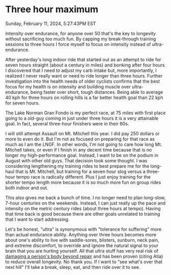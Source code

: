 # Three hour maximum

Sunday, February 11, 2024, 5:27:43PM EST

Intensity over endurance, for anyone over 50 that's the key to longevity without sacrificing too much fun. By capping my break-through training sessions to three hours I force myself to focus on intensity instead of ultra-endurance.

After yesterday's long indoor ride that started out as an attempt to ride for seven hours straight (about a century in miles) and bonking after four hours I discovered that I need to adjust my carb intake but, more importantly, I realized I never really want or need to ride longer than three hours. Further investigation into the health needs of older cyclists confirms that the best focus for my health is on intensity and building muscle over ultra-endurance, being faster over short, tough distances. Being able to average 40 kph for three hours on rolling hills is a far better health goal than 22 kph for seven hours.

The Lake Norman Gran Fondo is my perfect race, at 75 miles with first place going to a old-guy coming in just under three hours it is a very attainable goal. In fact, several three-hour finishers were in their 60s.

I will still attempt Assault on Mt. Mitchell this year. I did pay 250 dollars or more to even do it. But I'm not as focused on preparing for that race as much as I am the LNGF. In other words, I'm not going to care how long Mt. Mitchell takes, or even if I finish in any decent time because that is no longer my high-performance goal. Instead, I want to be on the podium in August with other old guys. That decision took some thought. I was considering lengthening my training rides to best prepare me for the long-haul that is Mt. Mitchell, but training for a seven hour slog versus a three-hour tempo race is radically different. Plus I just enjoy training for the shorter tempo length more because it is so much more fun on group rides both indoor and out.

This also gives me back a bunch of time. I no longer need to plan long-slow, 7-hour centuries on the weekends. Instead, I can just really up the pace and intensity on the metric century rides (about three hours at tempo). Having that time back is good because there are other goals unrelated to training that I want to start addressing.

Let's be honest, "ultra" is synonymous with "tolerance for suffering" more than actual endurance ability.
Anything over three hours becomes more about one's ability to live with saddle-sores, blisters, sunburn, neck pain, and extreme discomfort, to override and ignore the natural signal to your brain that you are hurting yourself.  All that ultra stuff has very real risk of [damaging a person's body beyond repair](https://youtu.be/AY4RN_82TpY?si=BdwVphmS3gc-97UQ&t=538) and has been proven (citing Atia) to reduce overall longevity. No thank you. If I want to "see what's over that next hill" I'll take a break, sleep, eat, and then ride over it to see.
